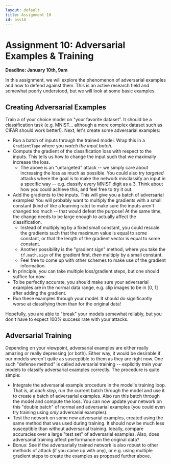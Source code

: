 ```yaml
---
layout: default
title: Assignment 10
id: ass10
---
```



# Assignment 10: Adversarial Examples & Training
**Deadline: January 10th, 9am**

In this assignment, we will explore the phenomenon of adversarial examples and
how to defend against them. This is an active research field and somewhat poorly
understood, but we will look at some basic examples.


## Creating Adversarial Examples

Train a of your choice model on "your favorite dataset". It should be a classification task
(e.g. MNIST... although a more complex dataset such as CIFAR should work better!).
 Next, let's create some adversarial examples:
- Run a batch of inputs through the trained model. Wrap this in a `GradientTape`
where you _watch the input batch_.
- Compute the gradient of the classification loss with respect to the inputs.
This tells us how to change the input such that we maximally increase the loss.
  - The above is an "untargeted" attack -- we simply care about increasing the
  loss as much as possible. You could also try _targeted_ attacks where the goal
  is to make the network misclassify an input in a specific way -- e.g. classify
  every MNIST digit as a 3. Think about how you could achieve this, and feel free
  to try it out.
- Add the gradients to the inputs. This will give you a batch of adversarial
examples!
 You will probably want to multiply the gradients
with a small constant (kind of like a learning rate) to make sure the inputs
aren't changed too much -- that would defeat the purpose! At the same time, the
change needs to be large enough to actually affect the classification. 
  - Instead of multiplying by a fixed small constant, you could rescale the 
  gradients such that the maximum value is equal to some constant, or that the
  length of the gradient vector is equal to some constant.
  - Another possibility is the "gradient sign" method, where you take the 
  `tf.math.sign` of the gradient first, _then_ multiply by a small constant.
  - Feel free to come up with other schemes to make use of the gradient information.
- In principle, you can take multiple loss/gradient steps, but one should suffice
for now.
- To be perfectly accurate, you should make sure your adversarial examples are
in the normal data range, e.g. clip images to be in [0, 1] after adding the gradient.
- Run these examples through your model. It should do significantly worse at
classifying them than for the original data!

Hopefully, you are able to "break" your models somewhat reliably, but you don't
have to expect 100% success rate with your attacks.


## Adversarial Training

Depending on your viewpoint, adversarial examples are either really amazing or
really depressing (or both). Either way, it would be desirable if our models
weren't quite as susceptible to them as they are right now. One such "defense 
method" is called adversarial training -- explicitly train your models to classify
adversarial examples correctly. The procedure is quite simple:
- Integrate the adversarial example procedure in the model's training loop. That
is, at _each step_, run the current batch through the model and use it to create
a batch of adversarial examples. Also run this batch through the model and compute
the loss. You can now update your network on this "double batch" of normal and
adversarial examples (you could even try training using _only_ adversarial examples).
- Test the network on some new adversarial examples, created using the same method
that was used during training. It should now be much less susceptible than without
adversarial training. Ideally, compare accuracies over a large "test set" of
adversarial examples. Also, does adversarial training affect performance on the
original data?
- Bonus: See if the adversarially trained network is also robust to other methods
of attack (if you came up with any), or e.g. using multiple gradient steps to
create the examples as proposed further above.
